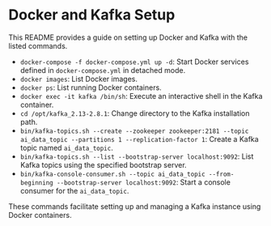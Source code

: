# Docker and Kafka Setup

This README provides a guide on setting up Docker and Kafka with the listed commands.

- `docker-compose -f docker-compose.yml up -d`: Start Docker services defined in `docker-compose.yml` in detached mode.
- `docker images`: List Docker images.
- `docker ps`: List running Docker containers.
- `docker exec -it kafka /bin/sh`: Execute an interactive shell in the Kafka container.
- `cd /opt/kafka_2.13-2.8.1`: Change directory to the Kafka installation path.
- `bin/kafka-topics.sh --create --zookeeper zookeeper:2181 --topic ai_data_topic --partitions 1 --replication-factor 1`: Create a Kafka topic named `ai_data_topic`.
- `bin/kafka-topics.sh --list --bootstrap-server localhost:9092`: List Kafka topics using the specified bootstrap server.
- `bin/kafka-console-consumer.sh --topic ai_data_topic --from-beginning --bootstrap-server localhost:9092`: Start a console consumer for the `ai_data_topic`.

These commands facilitate setting up and managing a Kafka instance using Docker containers.
